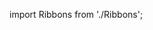 import Ribbons from './Ribbons';

<div style={{ height: '500px', position: 'relative', overflow: 'hidden'}}>
  <Ribbons
    baseThickness={30}
    colors={['#ffffff']}
    speedMultiplier={0.5}
    maxAge={500}
    enableFade={false}
    enableShaderEffect={true}
  />
</div>